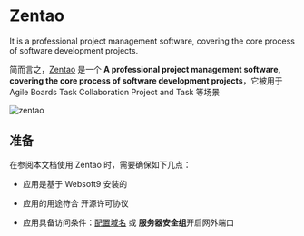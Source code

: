 # Zentao

 It is a professional project management software, covering the core process of software development projects.

简而言之，[Zentao](https://www.zentao.net/) 是一个 **A professional project management software, covering the core process of software development projects**，它被用于 Agile Boards Task Collaboration Project and Task  等场景


![zentao](https://libs.websoft9.com/Websoft9/DocsPicture/en/zentao/zentao-gui-websoft9.png)


## 准备

在参阅本文档使用 Zentao 时，需要确保如下几点：

- 应用是基于 Websoft9 安装的

- 应用的用途符合 [](http://zpl.pub/) 开源许可协议

- 应用具备访问条件：[配置域名](./guide/appsetdomain) 或 **服务器安全组**开启网外端口
